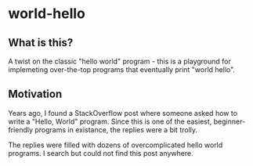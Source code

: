 # world-hello

## What is this?

A twist on the classic "hello world" program - this is a playground for implemeting
over-the-top programs that eventually print "world hello".

## Motivation
Years ago, I found a StackOverflow post where someone asked how to write a "Hello,
World" program. Since this is one of the easiest, beginner-friendly programs in
existance, the replies were a bit trolly. 

The replies were filled with dozens of overcomplicated hello world programs. I search
but could not find this post anywhere. 
